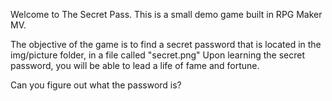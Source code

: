 Welcome to The Secret Pass.
This is a small demo game built in RPG Maker MV.

The objective of the game is to find a secret password that is located in the img/picture folder, in a file called "secret.png"
Upon learning the secret password, you will be able to lead a life of fame and fortune.

Can you figure out what the password is?
